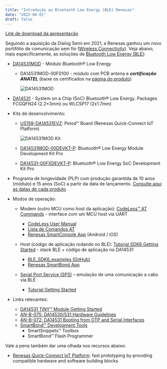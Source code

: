 ```yaml
---
title: "Introdução ao Bluetooth Low Energy (BLE) Renesas"
date: "2022-04-01"
draft: false
---
```


[Link de download da apresentação](../assets/material/DA14531_BLE_Introduction.pdf)

Seguindo a aquisição da Dialog Semi em 2021, a Renesas ganhou um novo portifólio de comunicação sem fio ([Wireless Connectivity](https://www.renesas.com/us/en/products/wireless-connectivity)). Veja abaixo, mais especificamente, as soluções de [Bluetooth Low Energy (BLE)](https://www.renesas.com/us/en/products/wireless-connectivity/bluetooth-low-energy):

- [DA14531MOD](https://www.renesas.com/us/en/products/wireless-connectivity/bluetooth-low-energy/da14531mod-smartbond-tiny-bluetooth-low-energy-module) - Módulo Bluetooth® Low Energy
  - DA14531MOD-00F0100 - módulo com PCB antena e **_certificação ANATEL_** (baixe os certificados na [página do produto](https://www.renesas.com/us/en/document/cer/smartbond-tiny-certification-brazil-canada?r=1601921))

    ![DA14531MOD](../assets/img/da14531mod.png "DA14531MOD")

- [DA14531](https://www.renesas.com/us/en/products/wireless-connectivity/bluetooth-low-energy/da14531-smartbond-ultra-low-power-bluetooth-51-system-chip) - System on a Chip (SoC) Bluetooth® Low Energy. Packages FCGQFN24 (2.2×3mm) ou WLCSP17 (2x1.7mm)
- Kits de desenvolvimento:
  - [US159-DA14531EVZ](https://www.renesas.com/us/en/products/wireless-connectivity/bluetooth-low-energy/us159-da14531evz-low-power-bluetooth-pmod-board-renesas-quick-connect-iot): Pmod™ Board (Renesas Quick-Connect IoT Platform)

    ![DA14531MOD Kit](../assets/img/da14531evz-pmod-board.png "DA14531MOD Kit")

  - [DA14531MOD-00DEVKT-P](https://www.renesas.com/us/en/products/wireless-connectivity/bluetooth-low-energy/da14531mod-00devkt-p-smartbond-tiny-da14531-bluetooth-low-energy-51-system-chip-module-development-kit-pro): Bluetooth® Low Energy Module Development Kit Pro
  - [DA14531-00FXDEVKT-P](https://www.renesas.com/us/en/products/wireless-connectivity/bluetooth-low-energy/da14531-00fxdevkt-p-smartbond-tiny-da14531-bluetooth-low-energy-51-system-chip-development-kit-pro): Bluetooth® Low Energy SoC Development Kit Pro
- Programa de longevidade (PLP) com produção garantida de 10 anos (módulo) e 15 anos (SoC) a partir da data de lançamento. [Consulte aqui as datas de cada produto](https://www.renesas.com/us/en/product-longevity-program-plp-former-dialog-products).

- Modos de operação:
  - Modem (outro MCU como host da aplicação): [CodeLess™ AT Commands](https://www.renesas.com/us/en/software-tool/smartbond-codeless-commands) - interface com um MCU host via UART
    - [CodeLess User Manual](https://lpccs-docs.renesas.com/UM-140-DA145x-CodeLess/index.html)
    - [Lista de Comandos AT](https://lpccs-docs.renesas.com/UM-140-DA145x-CodeLess/atcommands.html)
    - [Renesas SmartConsole App](https://www.renesas.com/us/en/software-tool/smartbond-codeless-commands?downloads-title-filter=smartconsole#downloads) (Android / iOS)

  - Host (código de aplicação rodando no BLE): [Tutorial SDK6 Getting Started](https://lpccs-docs.renesas.com/Tutorial_SDK6/index.html) - stack BLE + código de aplicação no DA14531
    - [BLE_SDK6_examples (GitHub)](https://github.com/dialog-semiconductor/BLE_SDK6_examples)
    - [Renesas SmartBond App](https://play.google.com/store/apps/details?id=com.renesas.smartbond)

  - [Serial Port Service (SPS)](https://www.renesas.com/us/en/software-tool/serial-port-service-sps) – emulação de uma comunicação a cabo via BLE
    - [Tutorial Getting Started](https://lpccs-docs.renesas.com/Tutorial_DA145xx_DSPS_Getting_Started/introduction.html)
- Links relevantes:
  - [DA14531 TINY™ Module Getting Started](https://lpccs-docs.renesas.com/UM-B-139-Getting-Started-with-DA14531-TINY-Module/index.html)
  - [AN-B-075: DA14530/531 Hardware Guidelines](https://www.renesas.com/us/en/document/apn/b-075-da14530531-hardware-guidelines?r=1564826)
  - [AN-B-072: DA14531 Booting from OTP and Serial Interfaces](https://www.renesas.com/us/en/document/apn/b-072-da14531-booting-otp-and-serial-interfaces?r=1564826)
  - [SmartBond™ Development Tools](https://www.renesas.com/us/en/software-tool/smartbond-development-tools)
    - SmartSnippets™ Toolbox
    - SmartBond™ Flash Programmer

Vale a pena também dar uma olhada nos recursos abaixo:
- [Renesas Quick-Connect IoT Platform](https://www.renesas.com/us/en/software-tool/quick-connect-iot-platform): fast prototyping by providing compatible hardware and software building blocks
